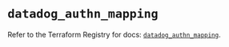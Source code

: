 # `datadog_authn_mapping`

Refer to the Terraform Registry for docs: [`datadog_authn_mapping`](https://registry.terraform.io/providers/datadog/datadog/3.35.0/docs/resources/authn_mapping).
